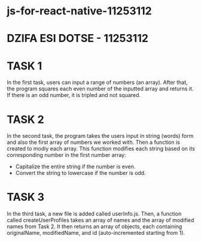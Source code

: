 # js-for-react-native-11253112
# DZIFA ESI DOTSE - 11253112

# TASK 1
In the first task, users can input a range of numbers (an array). 
After that, the program squares each even number of the inputted array and returns it.
If there is an odd number, it is tripled and not squared.

# TASK 2
In the second task, the program takes the users input in string (words) form and also the first array of numbers we worked with.
Then a function is created to modiy each array. This function modifies each string based on its corresponding number in the first number array:
- Capitalize the entire string if the number is even.
- Convert the string to lowercase if the number is odd.

# TASK 3
In the third task, a new file is added called userInfo.js.
Then, a function called createUserProfiles takes an array of names and the array of modified names from Task 2.
 It then returns an array of objects, each containing originalName, modifiedName, and id (auto-incremented starting from 1).
